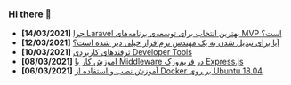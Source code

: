### Hi there 👋

<!-- posts -->
* **[14/03/2021]** [چرا Laravel بهترین انتخاب برای توسعه‌ی برنامه‌های MVP است؟](https://liara.ir/blog/%da%86%d8%b1%d8%a7-laravel-%d8%a8%d9%87%d8%aa%d8%b1%db%8c%d9%86-%d8%a7%d9%86%d8%aa%d8%ae%d8%a7%d8%a8-%d8%a8%d8%b1%d8%a7%db%8c-%d8%aa%d9%88%d8%b3%d8%b9%d9%87%e2%80%8c%db%8c-%d8%a8%d8%b1%d9%86%d8%a7/ "چرا Laravel بهترین انتخاب برای توسعه‌ی برنامه‌های MVP است؟")
* **[12/03/2021]** [آیا برای تبدیل شدن به یک مهندس نرم‌افزار خیلی دیر شده است؟](https://liara.ir/blog/%d8%a2%db%8c%d8%a7-%d8%a8%d8%b1%d8%a7%db%8c-%d8%aa%d8%a8%d8%af%db%8c%d9%84-%d8%b4%d8%af%d9%86-%d8%a8%d9%87-%db%8c%da%a9-%d9%85%d9%87%d9%86%d8%af%d8%b3-%d9%86%d8%b1%d9%85%e2%80%8c%d8%a7%d9%81%d8%b2/ "آیا برای تبدیل شدن به یک مهندس نرم‌افزار خیلی دیر شده است؟")
* **[10/03/2021]** [ترفندهای کاربردی Developer Tools](https://liara.ir/blog/%d8%aa%d8%b1%d9%81%d9%86%d8%af%d9%87%d8%a7%db%8c-%da%a9%d8%a7%d8%b1%d8%a8%d8%b1%d8%af%db%8c-developer-tools/ "ترفندهای کاربردی Developer Tools")
* **[08/03/2021]** [آموزش کار با Middleware در فریم‌ورک Express.js](https://liara.ir/blog/%d8%a2%d9%85%d9%88%d8%b2%d8%b4-%da%a9%d8%a7%d8%b1-%d8%a8%d8%a7-middleware-%d8%af%d8%b1-%d9%81%d8%b1%db%8c%d9%85%e2%80%8c%d9%88%d8%b1%da%a9-express/ "آموزش کار با Middleware در فریم‌ورک Express.js")
* **[06/03/2021]** [آموزش نصب و استفاده از Docker بر روی Ubuntu 18.04](https://liara.ir/blog/%d8%a2%d9%85%d9%88%d8%b2%d8%b4-%d9%86%d8%b5%d8%a8-%d9%88-%d8%a7%d8%b3%d8%aa%d9%81%d8%a7%d8%af%d9%87-%d8%a7%d8%b2-docker-%d8%a8%d8%b1-%d8%b1%d9%88%db%8c-ubuntu-18-04/ "آموزش نصب و استفاده از Docker بر روی Ubuntu 18.04")<!-- /posts -->
